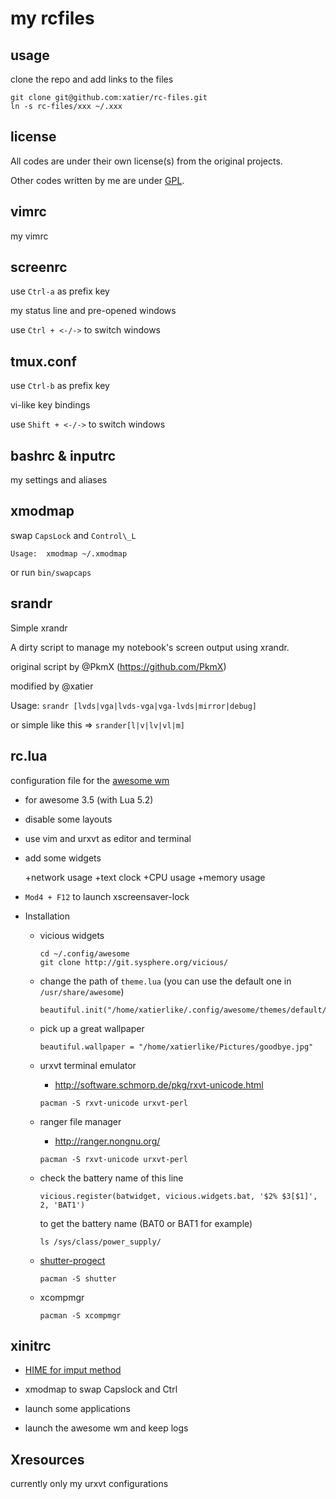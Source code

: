 my rcfiles
==========

usage
-----

clone the repo and add links to the files

```
git clone git@github.com:xatier/rc-files.git
ln -s rc-files/xxx ~/.xxx
```

license
-------

All codes are under their own license(s) from the original projects.

Other codes written by me are under [GPL](https://www.gnu.org/copyleft/gpl.html).


vimrc
-----

my vimrc


screenrc
-----

use `Ctrl-a` as prefix key

my status line and pre-opened windows

use `Ctrl + <-/->` to switch windows


tmux.conf
-----

use `Ctrl-b` as prefix key

vi-like key bindings

use `Shift + <-/->` to switch windows

bashrc & inputrc
-----

my settings and aliases

xmodmap
-------

swap `CapsLock` and `Control\_L`

`Usage:  xmodmap ~/.xmodmap`

or run `bin/swapcaps`

srandr
------

Simple xrandr

A dirty script to manage my notebook's screen output using xrandr.


original script by @PkmX (<https://github.com/PkmX>)

modified by @xatier

Usage: `srandr [lvds|vga|lvds-vga|vga-lvds|mirror|debug]`

or simple like this => `srander[l|v|lv|vl|m]`


rc.lua
------

configuration file for the [awesome wm](http://awesome.naquadah.org/)

- for awesome 3.5 (with Lua 5.2)

- disable some layouts

- use vim and urxvt as editor and terminal

- add some widgets

  +network usage
  +text clock
  +CPU usage
  +memory usage

- `Mod4 + F12` to launch xscreensaver-lock

- Installation

    + vicious widgets

        ```
        cd ~/.config/awesome
        git clone http://git.sysphere.org/vicious/
        ```

    + change the path of `theme.lua`  (you can use the default one in `/usr/share/awesome`)

        ```
        beautiful.init("/home/xatierlike/.config/awesome/themes/default/theme.lua")
        ```

    + pick up a great wallpaper

        ```
        beautiful.wallpaper = "/home/xatierlike/Pictures/goodbye.jpg"
        ```

    + urxvt terminal emulator

        - http://software.schmorp.de/pkg/rxvt-unicode.html

        ```
        pacman -S rxvt-unicode urxvt-perl
        ```

    + ranger file manager

        - http://ranger.nongnu.org/

        ```
        pacman -S rxvt-unicode urxvt-perl
        ```

    + check the battery name of this line

        `vicious.register(batwidget, vicious.widgets.bat, '$2% $3[$1]', 2, 'BAT1')`

        to get the battery name (BAT0 or BAT1 for example)

        ```
        ls /sys/class/power_supply/
        ```


    + [shutter-progect](http://shutter-project.org/)

        ```
        pacman -S shutter
        ```

    + xcompmgr

        ```
        pacman -S xcompmgr
        ```


xinitrc
-------

- [HIME for imput method](http://hime.luna.com.tw/)

- xmodmap to swap Capslock and Ctrl

- launch some applications

- launch the awesome wm and keep logs


Xresources
----------

currently only my urxvt configurations

